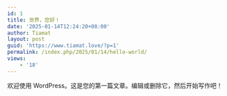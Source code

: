 ```yaml
---
id: 1
title: 世界，您好！
date: '2025-01-14T12:24:20+08:00'
author: Tiamat
layout: post
guid: 'https://www.tiamat.love/?p=1'
permalink: /index.php/2025/01/14/hello-world/
views:
    - '18'
---
```


欢迎使用 WordPress。这是您的第一篇文章。编辑或删除它，然后开始写作吧！